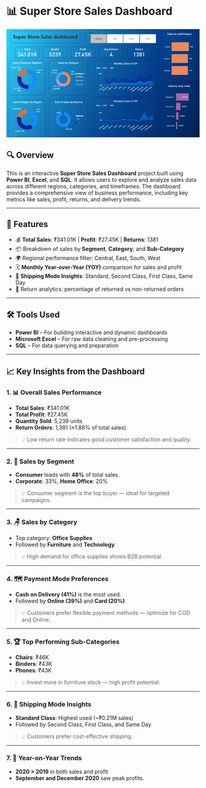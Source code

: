 # 📊 Super Store Sales Dashboard

![Dashboard Screenshot](./Screenshot%202025-05-29%20110105.png)

## 🔍 Overview

This is an interactive **Super Store Sales Dashboard** project built using **Power BI**, **Excel**, and **SQL**. It allows users to explore and analyze sales data across different regions, categories, and timeframes. The dashboard provides a comprehensive view of business performance, including key metrics like sales, profit, returns, and delivery trends.

---

## 🚀 Features

- 💰 **Total Sales**: ₹341.01K | **Profit**: ₹27.45K | **Returns**: 1381  
- 📦 Breakdown of sales by **Segment**, **Category**, and **Sub-Category**
- 🌍 Regional performance filter: Central, East, South, West  
- 🗓️ **Monthly Year-over-Year (YOY)** comparison for sales and profit  
- 🚚 **Shipping Mode Insights**: Standard, Second Class, First Class, Same Day  
- 🔁 Return analytics: percentage of returned vs non-returned orders  

---

## 🛠 Tools Used

- **Power BI** – For building interactive and dynamic dashboards  
- **Microsoft Excel** – For raw data cleaning and pre-processing  
- **SQL** – For data querying and preparation  
---

## 📈 Key Insights from the Dashboard

### 1. 📊 Overall Sales Performance
- **Total Sales**: ₹341.01K  
- **Total Profit**: ₹27.45K  
- **Quantity Sold**: 5,239 units  
- **Return Orders**: 1,381 (≈1.88% of total sales)

> 💡 Low return rate indicates good customer satisfaction and quality.

---

### 2. 🧩 Sales by Segment
- **Consumer** leads with **48%** of total sales.
- **Corporate**: 33%, **Home Office**: 20%

> 💡 Consumer segment is the top buyer — ideal for targeted campaigns.

---

### 3. 🪑 Sales by Category
- Top category: **Office Supplies**
- Followed by **Furniture** and **Technology**

> 💡 High demand for office supplies shows B2B potential.

---

### 4. 🗺️ Payment Mode Preferences
- **Cash on Delivery (41%)** is the most used.
- Followed by **Online (39%)** and **Card (20%)**

> 💡 Customers prefer flexible payment methods — optimize for COD and Online.

---

### 5. 🏆 Top Performing Sub-Categories
- **Chairs**: ₹46K  
- **Binders**: ₹43K  
- **Phones**: ₹43K

> 💡 Invest more in furniture stock — high profit potential.

---

### 6. 🚚 Shipping Mode Insights
- **Standard Class**: Highest used (~₹0.21M sales)
- Followed by Second Class, First Class, and Same Day

> 💡 Customers prefer cost-effective shipping.

---

### 7. 📅 Year-on-Year Trends
- **2020 > 2019** in both sales and profit
- **September and December 2020** saw peak profits.




